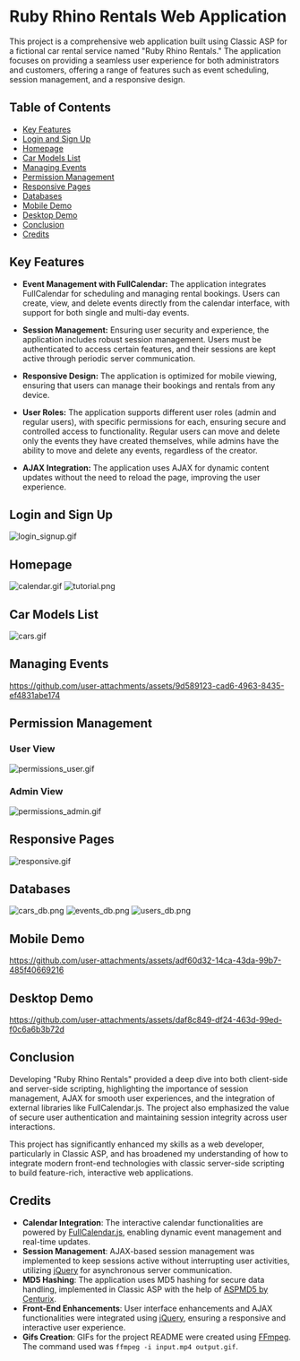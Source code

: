 # Ruby Rhino Rentals Web Application

This project is a comprehensive web application built using Classic ASP for a fictional car rental service named "Ruby Rhino Rentals." The application focuses on providing a seamless user experience for both administrators and customers, offering a range of features such as event scheduling, session management, and a responsive design.

## Table of Contents

- [Key Features](#key-features)
- [Login and Sign Up](#login-and-sign-up)
- [Homepage](#homepage)
- [Car Models List](#car-models-list)
- [Managing Events](#managing-events)
- [Permission Management](#permission-management)
- [Responsive Pages](#responsive-pages)
- [Databases](#databases)
- [Mobile Demo](#mobile-demo)
- [Desktop Demo](#desktop-demo)
- [Conclusion](#conclusion)
- [Credits](#credits)

## Key Features

- **Event Management with FullCalendar:** The application integrates FullCalendar for scheduling and managing rental bookings. Users can create, view, and delete events directly from the calendar interface, with support for both single and multi-day events.

- **Session Management:** Ensuring user security and experience, the application includes robust session management. Users must be authenticated to access certain features, and their sessions are kept active through periodic server communication.

- **Responsive Design:** The application is optimized for mobile viewing, ensuring that users can manage their bookings and rentals from any device.

- **User Roles:** The application supports different user roles (admin and regular users), with specific permissions for each, ensuring secure and controlled access to functionality. Regular users can move and delete only the events they have created themselves, while admins have the ability to move and delete any events, regardless of the creator.

- **AJAX Integration:** The application uses AJAX for dynamic content updates without the need to reload the page, improving the user experience.


## Login and Sign Up
![login_signup.gif](https://github.com/FedeDC512/asp-calendar/blob/main/images/login_signup.gif)

## Homepage
![calendar.gif](https://github.com/FedeDC512/asp-calendar/blob/main/images/calendar.gif)
![tutorial.png](https://github.com/FedeDC512/asp-calendar/blob/main/images/tutorial.png)

## Car Models List
![cars.gif](https://github.com/FedeDC512/asp-calendar/blob/main/images/cars.gif)

## Managing Events
https://github.com/user-attachments/assets/9d589123-cad6-4963-8435-ef4831abe174

## Permission Management
### User View
![permissions_user.gif](https://github.com/FedeDC512/asp-calendar/blob/main/images/permissions_user.gif)
### Admin View
![permissions_admin.gif](https://github.com/FedeDC512/asp-calendar/blob/main/images/permissions_admin.gif)

## Responsive Pages
![responsive.gif](https://github.com/FedeDC512/asp-calendar/blob/main/images/responsive.gif)

## Databases
![cars_db.png](https://github.com/FedeDC512/asp-calendar/blob/main/images/cars_db.png)
![events_db.png](https://github.com/FedeDC512/asp-calendar/blob/main/images/events_db.png)
![users_db.png](https://github.com/FedeDC512/asp-calendar/blob/main/images/users_db.png)

## Mobile Demo
https://github.com/user-attachments/assets/adf60d32-14ca-43da-99b7-485f40669216

## Desktop Demo
https://github.com/user-attachments/assets/daf8c849-df24-463d-99ed-f0c6a6b3b72d

## Conclusion

Developing "Ruby Rhino Rentals" provided a deep dive into both client-side and server-side scripting, highlighting the importance of session management, AJAX for smooth user experiences, and the integration of external libraries like FullCalendar.js. The project also emphasized the value of secure user authentication and maintaining session integrity across user interactions.

This project has significantly enhanced my skills as a web developer, particularly in Classic ASP, and has broadened my understanding of how to integrate modern front-end technologies with classic server-side scripting to build feature-rich, interactive web applications.

## Credits

- **Calendar Integration**: The interactive calendar functionalities are powered by [FullCalendar.js](https://fullcalendar.io/), enabling dynamic event management and real-time updates.
- **Session Management**: AJAX-based session management was implemented to keep sessions active without interrupting user activities, utilizing [jQuery](https://jquery.com/) for asynchronous server communication.
- **MD5 Hashing**: The application uses MD5 hashing for secure data handling, implemented in Classic ASP with the help of [ASPMD5 by Centurix](https://github.com/Centurix/ASPMD5).
- **Front-End Enhancements**: User interface enhancements and AJAX functionalities were integrated using [jQuery](https://jquery.com/), ensuring a responsive and interactive user experience. 
- **Gifs Creation**: GIFs for the project README were created using [FFmpeg](https://ffmpeg.org/). The command used was `ffmpeg -i input.mp4 output.gif`.
